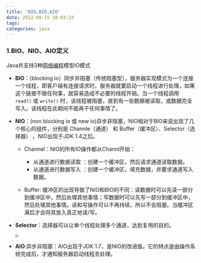 ```yaml
---
title: 'NIO,BIO,AIO'
date: 2022-08-15 18:03:23
tags:
categories: java
---
```


### 1.BIO、NIO、AIO定义

Java共支持3种[网络编程](https://so.csdn.net/so/search?q=网络编程&spm=1001.2101.3001.7020)模型IO模式

- **BIO**：(blocking io）同步并阻塞（传统阻塞型），服务器实现模式为一个连接一个线程，即客户端有连接请求时，服务器就要启动一个线程进行处理，如果这个链接不做任何事，就容易造成不必要的线程开销。当一个线程调用 `read()` 或 `write()` 时，该线程被阻塞，直到有一些数据被读取，或数据完全写入。该线程在此期间不能再干任何事情了。

- **NIO**：(non blocking io 或 new io)异步非阻塞，NIO相对于BIO来说出现了几个核心的组件，分别是 Channle（通道） 和 Buffer（缓冲区）、Selector（选择器）  。NIO出现于JDK 1.4之后。

  - Channel：NIO的所有IO操作都从Channl开始： 
    - 从通道进行数据读取 ：创建一个缓冲区，然后请求通道读取数据。
    - 从通道进行数据写入 ：创建一个缓冲区，填充数据，并要求通道写入数据。

  - Buffer: 缓冲区的出现导致了NIO和BIO的不同：读数据时可以先读一部分到缓冲区中，然后处理其他事情；写数据时可以先写一部分到缓冲区中，然后处理其他事情。读和写操作可以不再持续，所以不会阻塞。当缓冲区满后才会将其放入真正地读/写。

- **Selector**：选择器可以让单个线程处理多个通道，达到复用的目的。

  <img src="https://tva1.sinaimg.cn/large/e6c9d24ely1h57mhubk5zj210y0u0acq.jpg" style="zoom:50%;" />

- **AIO**:异步非阻塞：AIO出现于JDK 1.7，是NIO的改进版。它的特点是由操作系统完成后，才通知服务器启动线程去处理。
